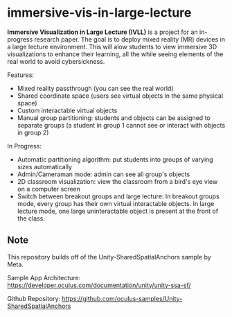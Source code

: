 # immersive-vis-in-large-lecture

**Immersive Visualization in Large Lecture (IVLL)** is a project for an in-progress research paper. The goal is to deploy mixed reality (MR) devices in a large lecture environment. This will alow students to view immersive 3D visualizations to enhance their learning, all the while seeing elements of the real world to avoid cybersickness.

Features:
- Mixed reality passthrough (you can see the real world)
- Shared coordinate space (users see virtual objects in the same physical space)
- Custom interactable virtual objects
- Manual group partitioning: students and objects can be assigned to separate groups (a student in group 1 cannot see or interact with objects in group 2)

In Progress:
- Automatic partitioning algorithm: put students into groups of varying sizes automatically
- Admin/Cameraman mode: admin can see all group's objects
- 2D classroom visualization: view the classroom from a bird's eye view on a computer screen
- Switch between breakout groups and large lecture: In breakout groups mode, every group has their own virtual interactable objects. In large lecture mode, one large uninteractable object is present at the front of the class.

## Note

This repository builds off of the Unity-SharedSpatialAnchors sample by Meta.

Sample App Architecture: https://developer.oculus.com/documentation/unity/unity-ssa-sf/

Github Repository: https://github.com/oculus-samples/Unity-SharedSpatialAnchors
